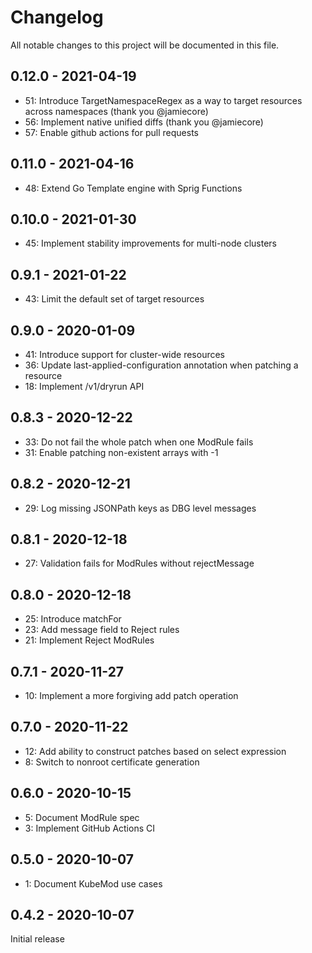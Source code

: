 # Changelog

All notable changes to this project will be documented in this file.

## 0.12.0 - 2021-04-19

* 51: Introduce TargetNamespaceRegex as a way to target resources across namespaces (thank you @jamiecore)
* 56: Implement native unified diffs (thank you @jamiecore)
* 57: Enable github actions for pull requests

## 0.11.0 - 2021-04-16

* 48: Extend Go Template engine with Sprig Functions

## 0.10.0 - 2021-01-30

* 45: Implement stability improvements for multi-node clusters

## 0.9.1 - 2021-01-22

* 43: Limit the default set of target resources

## 0.9.0 - 2020-01-09

* 41: Introduce support for cluster-wide resources
* 36: Update last-applied-configuration annotation when patching a resource
* 18: Implement /v1/dryrun API

## 0.8.3 - 2020-12-22

* 33: Do not fail the whole patch when one ModRule fails
* 31: Enable patching non-existent arrays with -1

## 0.8.2 - 2020-12-21

* 29: Log missing JSONPath keys as DBG level messages

## 0.8.1 - 2020-12-18

* 27: Validation fails for ModRules without rejectMessage

## 0.8.0 - 2020-12-18

* 25: Introduce matchFor
* 23: Add message field to Reject rules
* 21: Implement Reject ModRules

## 0.7.1 - 2020-11-27

* 10: Implement a more forgiving add patch operation

## 0.7.0 - 2020-11-22

* 12: Add ability to construct patches based on select expression
* 8: Switch to nonroot certificate generation

## 0.6.0 - 2020-10-15

* 5: Document ModRule spec
* 3: Implement GitHub Actions CI

## 0.5.0 - 2020-10-07

* 1: Document KubeMod use cases

## 0.4.2 - 2020-10-07

Initial release

